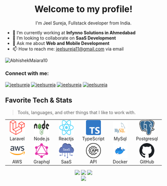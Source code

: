 <h1 align="center">Welcome to my profile!</h1>
<p align="center">I'm Jeel Sureja, Fullstack developer from India.</p>

- 🔭 I’m currently working at **Infynno Solutions in Ahmedabad**
- 👯 I’m looking to collaborate on **SaaS Development**
- 💬 Ask me about **Web and Mobile Development**
- 📫 How to reach me: [jeelsureja11@gmail.com](mailto:jeelsureja11@gmail.com) via email

<p align="left"> <img src="https://komarev.com/ghpvc/?username=jeelsureja" alt="AbhishekMaiara10" /> </p>

<h3 align="left">Connect with me:</h3>
<p align="left">
<a href="https://www.linkedin.com/in/jeel-sureja-b53259177" target="_blank"><img align="center" src="https://raw.githubusercontent.com/rahuldkjain/github-profile-readme-generator/master/src/images/icons/Social/linked-in-alt.svg" alt="jeelsureja" height="30" width="40" /></a>
<a href="https://stackoverflow.com/users/8186764/jeel-sureja" target="_blank"><img align="center" src="https://raw.githubusercontent.com/rahuldkjain/github-profile-readme-generator/master/src/images/icons/Social/stack-overflow.svg" alt="jeelsureja" height="30" width="40" /></a>
<a href="#" target="blank"><img align="center" src="https://raw.githubusercontent.com/rahuldkjain/github-profile-readme-generator/master/src/images/icons/Social/instagram.svg" alt="jeelsureja" height="30" width="40" /></a>
<a href="#" target="blank"><img align="center" src="https://raw.githubusercontent.com/rahuldkjain/github-profile-readme-generator/master/src/images/icons/Social/youtube.svg" alt="jeelsureja" height="30" width="40" /></a>
</p>
<h2 align="left" id="jeelsureja-tech">Favorite Tech & Stats</h2>

> Tools, languages, and other things that I like to work with.

<table>
  <tr>
    <td align="center" width="134">
      <a href="#jeelsureja-tech">
        <img src="./images/laravel.png" width="48" height="48" alt="Laravel" />
      </a>
      <br>Laravel
    </td>
    <td align="center" width="134">
      <a href="#jeelsureja-tech">
        <img src="./images/node.svg" width="48" height="48" alt="Node.js" />
      </a>
      <br>Node.js
    </td>
    <td align="center" width="134">
      <a href="#jeelsureja-tech">
        <img src="./images/react.png" width="48" height="48" alt="Reactjs" />
      </a>
      <br>Reactjs
    </td>
    <td align="center" width="134">
      <a href="#jeelsureja-tech">
        <img src="./images/typescript.png" width="48" height="48" alt="Typescript" />
      </a>
      <br>TypeScript
    </td>
    <td align="center" width="134">
      <a href="#jeelsureja-tech">
        <img src="./images/mysql.svg" width="48" height="48" alt="MySql" />
      </a>
      <br>MySql
    </td>
    <td align="center" width="134">
      <a href="#jeelsureja-tech">
        <img src="./images/postgresql.png" width="48" height="48" alt="Postgresql" />
      </a>
      <br>Postgresql
    </td>
    
   
  </tr>
  <tr>
    <td align="center" width="96">
      <a href="#jeelsureja-tech">
        <img src="./images/aws.png" width="48" height="48" alt="AWS" />
      </a>
      <br>AWS
    </td>
    <td align="center" width="96">
      <a href="#jeelsureja-tech">
        <img src="./images/GraphQL.png" width="48" height="48" alt="Graphql" />
      </a>
      <br>Graphql
    </td>
    <td align="center" width="96">
      <a href="#jeelsureja-tech">
        <img src="./images/saas.png" width="48" height="48" alt="SaaS" />
      </a>
      <br>SaaS
    </td>
    <td align="center" width="96">
      <a href="#jeelsureja-tech">
        <img src="./images/api.png" width="48" height="48" alt="API" />
      </a>
      <br>API
    </td>
   <td align="center" width="96">
      <a href="#jeelsureja-tech">
        <img src="./images/docker.png" width="48" height="48" alt="Docker" />
      </a>
      <br>Docker
    </td>
    <td align="center" width="96">
      <a href="#jeelsureja-tech">
        <img src="./images/github.png" width="48" height="48" alt="GitHub" />
      </a>
      <br>GitHub
    </td>
  </tr>
</table>

<p align="center">
  <img height="50%" width="auto" src ="https://github-readme-stats.vercel.app/api?username=jeelsureja&show_icons=true&count_private=true&theme=darcula&hide_border=true&hide=issues,contribs&bg_color=00000000">
  <img height="50%" width="auto" src ="https://github-readme-stats.vercel.app/api/top-langs/?username=jeelsureja&layout=compact&hide_border=true&theme=darcula&bg_color=00000000&langs_count=6&hide=jupyter%20notebook,tex,css,php">
  <img src ="https://github-readme-streak-stats.herokuapp.com?user=jeelsureja&theme=darcula&hide_border=true&background=FFFFFF00">
  <br>
  <img src ="https://github-profile-trophy.vercel.app/?username=jeelsureja&theme=juicyfresh&no-frame=true&row=1&&margin-w=20&no-bg=true">
</p>
